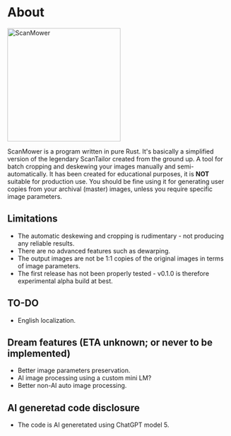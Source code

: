 # About
<img width="256" height="256" alt="ScanMower" align="center" src="https://github.com/user-attachments/assets/a0784bb4-e42c-4692-bf50-78dde502dc83" />

ScanMower is a program written in pure Rust. It's basically a simplified version of the legendary ScanTailor created from the ground up. A tool for batch cropping and deskewing your images manually and semi-automatically. It has been created for educational purposes, it is **NOT** suitable for production use. You should be fine using it for generating user copies from your archival (master) images, unless you require specific image parameters.

## Limitations
- The automatic deskewing and cropping is rudimentary - not producing any reliable results.
- There are no advanced features such as dewarping.
- The output images are not be 1:1 copies of the original images in terms of image parameters.
- The first release has not been properly tested - v0.1.0 is therefore experimental alpha build at best.

## TO-DO
- English localization.
  
## Dream features (ETA unknown; or never to be implemented)
- Better image parameters preservation.
- AI image processing using a custom mini LM?
- Better non-AI auto image processing.

## AI generetad code disclosure
- The code is AI generetated using ChatGPT model 5.
